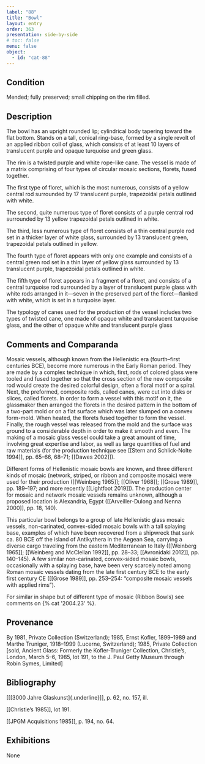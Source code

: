 ```yaml
---
label: "88"
title: "Bowl"
layout: entry
order: 363
presentation: side-by-side
# toc: false
menu: false
object:
  - id: "cat-88"
---
```


## Condition

Mended; fully preserved; small chipping on the rim filled.

## Description

The bowl has an upright rounded lip; cylindrical body tapering toward the flat bottom. Stands on a tall, conical ring-base, formed by a single revolt of an applied ribbon coil of glass, which consists of at least 10 layers of translucent purple and opaque turquoise and green glass.

The rim is a twisted purple and white rope-like cane. The vessel is made of a matrix comprising of four types of circular mosaic sections, florets, fused together.

The first type of floret, which is the most numerous, consists of a yellow central rod surrounded by 17 translucent purple, trapezoidal petals outlined with white.

The second, quite numerous type of floret consists of a purple central rod surrounded by 13 yellow trapezoidal petals outlined in white.

The third, less numerous type of floret consists of a thin central purple rod set in a thicker layer of white glass, surrounded by 13 translucent green, trapezoidal petals outlined in yellow.

The fourth type of floret appears with only one example and consists of a central green rod set in a thin layer of yellow glass surrounded by 13 translucent purple, trapezoidal petals outlined in white.

The fifth type of floret appears in a fragment of a floret, and consists of a central turquoise rod surrounded by a layer of translucent purple glass with white rods arranged in it—seven in the preserved part of the floret—flanked with white, which is set in a turquoise layer.

The typology of canes used for the production of the vessel includes two types of twisted cane, one made of opaque white and translucent turquoise glass, and the other of opaque white and translucent purple glass

## Comments and Comparanda

Mosaic vessels, although known from the Hellenistic era (fourth–first centuries BCE), become more numerous in the Early Roman period. They are made by a complex technique in which, first, rods of colored glass were tooled and fused together so that the cross section of the new composite rod would create the desired colorful design, often a floral motif or a spiral. Next, the preformed, composite rods, called canes, were cut into disks or slices, called florets. In order to form a vessel with this motif on it, the glassmaker then arranged the florets in the desired pattern in the bottom of a two-part mold or on a flat surface which was later slumped on a convex form-mold. When heated, the florets fused together to form the vessel. Finally, the rough vessel was released from the mold and the surface was ground to a considerable depth in order to make it smooth and even. The making of a mosaic glass vessel could take a great amount of time, involving great expertise and labor, as well as large quantities of fuel and raw materials (for the production technique see [[Stern and Schlick-Nolte 1994]], pp. 65–66, 68–71; [[Dawes 2002]]).

Different forms of Hellenistic mosaic bowls are known, and three different kinds of mosaic (network, striped, or ribbon and composite mosaic) were used for their production ([[Weinberg 1965]]; [[Oliver 1968]]; [[Grose 1989]], pp. 189–197; and more recently [[Lightfoot 2019]]). The production center for mosaic and network mosaic vessels remains unknown, although a proposed location is Alexandria, Egypt ([[Arveiller-Dulong and Nenna 2000]], pp. 18, 140).

This particular bowl belongs to a group of late Hellenistic glass mosaic vessels, non-carinated, convex-sided mosaic bowls with a tall splaying base, examples of which have been recovered from a shipwreck that sank ca. 80 BCE off the island of Antikythera in the Aegean Sea, carrying a diverse cargo traveling from the eastern Mediterranean to Italy ([[Weinberg 1965]]; [[Weinberg and McClellan 1992]], pp. 28–33; [[Avronidaki 2012]], pp. 140–145). A few similar non-carinated, convex-sided mosaic bowls, occasionally with a splaying base, have been very scarcely noted among Roman mosaic vessels dating from the late first century BCE to the early first century CE ([[Grose 1989]], pp. 253–254: “composite mosaic vessels with applied rims”).

For similar in shape but of different type of mosaic (Ribbon Bowls) see comments on {% cat '2004.23' %}.

## Provenance

By 1981, Private Collection (Switzerland); 1985, Ernst Kofler, 1899–1989 and Marthe Truniger, 1918–1999 (Lucerne, Switzerland); 1985, Private Collection \[sold, Ancient Glass: Formerly the Kofler-Truniger Collection, Christie’s, London, March 5–6, 1985, lot 191, to the J. Paul Getty Museum through Robin Symes, Limited\]

## Bibliography

[[[3000 Jahre Glaskunst]{.underline}]], p. 62, no. 157, ill.

[[Christie’s 1985]], lot 191.

[[JPGM Acquisitions 1985]], p. 194, no. 64.

## Exhibitions

None